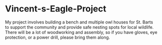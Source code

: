 # Vincent-s-Eagle-Project
My project involves building a bench and multiple owl houses for St. Barts to support the community and provide safe nesting spots for local wildlife. There will be a lot of woodworking and assembly, so if you have gloves, eye protection, or a power drill, please bring them along.
